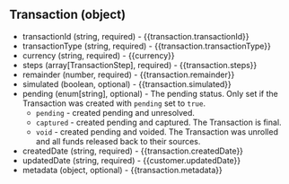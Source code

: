 ## Transaction (object)
+ transactionId (string, required) - {{transaction.transactionId}}
+ transactionType (string, required) - {{transaction.transactionType}}
+ currency (string, required) - {{currency}}
+ steps (array[TransactionStep], required) - {{transaction.steps}}
+ remainder (number, required) - {{transaction.remainder}}
+ simulated (boolean, optional) - {{transaction.simulated}}
+ pending (enum[string], optional) - The pending status.  Only set if the Transaction was created with `pending` set to `true`.
    + `pending` - created pending and unresolved.
    + `captured` - created pending and captured.  The Transaction is final.
    + `void` - created pending and voided.  The Transaction was unrolled and all funds released back to their sources.
+ createdDate (string, required) - {{transaction.createdDate}}
+ updatedDate (string, required) - {{customer.updatedDate}}
+ metadata (object, optional) - {{transaction.metadata}}
